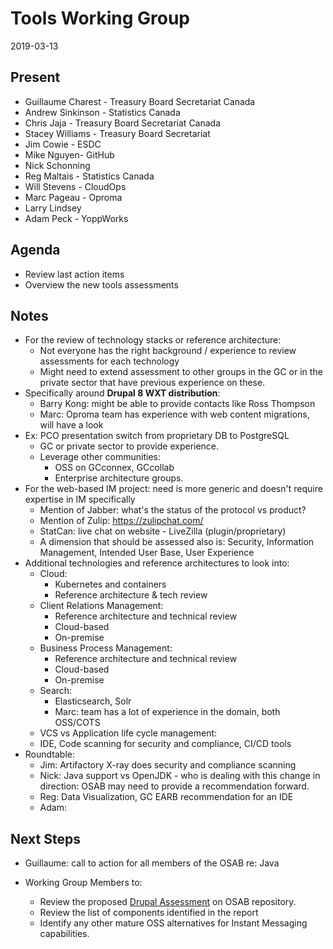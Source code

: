 # Tools Working Group
2019-03-13

## Present
* Guillaume Charest - Treasury Board Secretariat Canada
* Andrew Sinkinson - Statistics Canada
* Chris Jaja - Treasury Board Secretariat Canada
* Stacey Williams - Treasury Board Secretariat
* Jim Cowie - ESDC
* Mike Nguyen- GitHub
* Nick Schonning
* Reg Maltais - Statistics Canada
* Will Stevens - CloudOps
* Marc Pageau - Oproma
* Larry Lindsey
* Adam Peck - YoppWorks

## Agenda

* Review last action items
* Overview the new tools assessments

## Notes

* For the review of technology stacks or reference architecture:
  * Not everyone has the right background / experience to review assessments for each technology
  * Might need to extend assessment to other groups in the GC or in the private sector that have previous experience on these.
* Specifically around **Drupal 8 WXT distribution**:
  * Barry Kong: might be able to provide contacts like Ross Thompson
  * Marc: Oproma team has experience with web content migrations, will have a look
* Ex: PCO presentation switch from proprietary DB to PostgreSQL
  * GC or private sector to provide experience.
  * Leverage other communities:
    * OSS on GCconnex, GCcollab
    * Enterprise architecture groups.
* For the web-based IM project: need is more generic and doesn't require expertise in IM specifically
  * Mention of Jabber: what's the status of the protocol vs product?
  * Mention of Zulip: https://zulipchat.com/
  * StatCan: live chat on website - LiveZilla (plugin/proprietary)
  * A dimension that should be assessed also is: Security, Information Management, Intended User Base, User Experience
* Additional technologies and reference architectures to look into:
  * Cloud:
    * Kubernetes and containers
    * Reference architecture & tech review
  * Client Relations Management:
    * Reference architecture and technical review
    * Cloud-based
    * On-premise
  * Business Process Management:
    * Reference architecture and technical review
    * Cloud-based
    * On-premise
  * Search:
    * Elasticsearch, Solr
    * Marc: team has a lot of experience in the domain, both OSS/COTS
  * VCS vs Application life cycle management:
  * IDE, Code scanning for security and compliance, CI/CD tools
* Roundtable:
  * Jim: Artifactory X-ray does security and compliance scanning
  * Nick: Java support vs OpenJDK - who is dealing with this change in direction: OSAB may need to provide a recommendation forward.
  * Reg: Data Visualization, GC EARB recommendation for an IDE
  * Adam:  

## Next Steps

* Guillaume: call to action for all members of the OSAB re: Java

* Working Group Members to:
  * Review the proposed [Drupal Assessment](https://github.com/canada-ca/OS-Advisory_Conseil-SO/blob/master/Assessments/Content%20Management%20Systems/Drupal.md) on OSAB repository.
  * Review the list of components identified in the report
  * Identify any other mature OSS alternatives for Instant Messaging capabilities.
